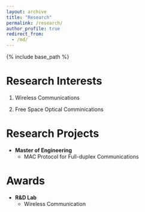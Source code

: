 ```yaml
---
layout: archive
title: "Research"
permalink: /research/
author_profile: true
redirect_from:
  - /md/
---
```


{% include base_path %}

# Research Interests

1. Wireless Communications

2. Free Space Optical Comminications


# Research Projects
- **Master of Engineering** 
  - MAC Protocol for Full-duplex Communications

# Awards
- **R&D Lab**  
  - Wireless Communication
